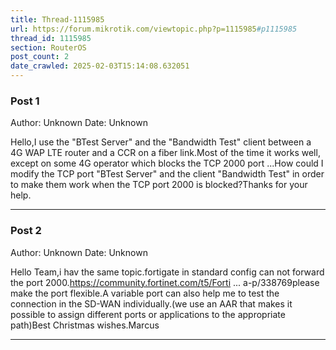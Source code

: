 ```yaml
---
title: Thread-1115985
url: https://forum.mikrotik.com/viewtopic.php?p=1115985#p1115985
thread_id: 1115985
section: RouterOS
post_count: 2
date_crawled: 2025-02-03T15:14:08.632051
---
```


### Post 1
Author: Unknown
Date: Unknown

Hello,I use the "BTest Server" and the "Bandwidth Test" client between a 4G WAP LTE router and a CCR on a fiber link.Most of the time it works well, except on some 4G operator which blocks the TCP 2000 port ...How could I modify the TCP port "BTest Server" and the client "Bandwidth Test" in order to make them work when the TCP port 2000 is blocked?Thanks for your help.

---
### Post 2
Author: Unknown
Date: Unknown

Hello Team,i hav the same topic.fortigate in standard config can not forward the port 2000.https://community.fortinet.com/t5/Forti ... a-p/338769please make the port flexible.A variable port can also help me to test the connection in the SD-WAN individually.(we use an AAR that makes it possible to assign different ports or applications to the appropriate path)Best Christmas wishes.Marcus

---
